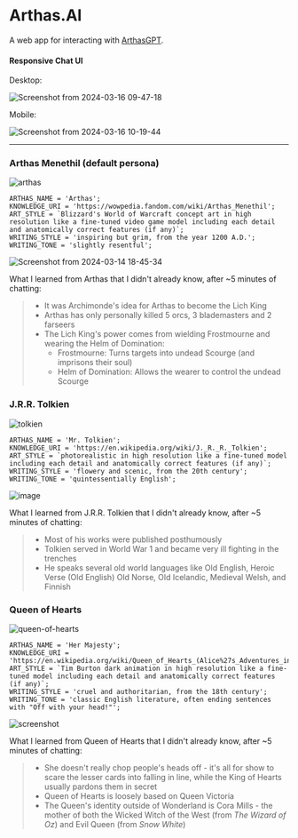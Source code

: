 # Arthas.AI

A web app for interacting with [ArthasGPT](https://github.com/bennyschmidt/ArthasGPT).

#### Responsive Chat UI

Desktop:

![Screenshot from 2024-03-16 09-47-18](https://github.com/bennyschmidt/Arthas.AI/assets/45407493/73dde8a8-f013-4905-bb22-e33ce0391506)

Mobile:

![Screenshot from 2024-03-16 10-19-44](https://github.com/bennyschmidt/Arthas.AI/assets/45407493/3b443d0c-469b-423e-af52-0fa6de47ae5b)

-----

### Arthas Menethil (default persona)

![arthas](https://github.com/bennyschmidt/Arthas.AI/assets/45407493/2b138721-193b-4ba0-b543-330a87b7f9cf)

```
ARTHAS_NAME = 'Arthas';
KNOWLEDGE_URI = 'https://wowpedia.fandom.com/wiki/Arthas_Menethil';
ART_STYLE = `Blizzard's World of Warcraft concept art in high resolution like a fine-tuned video game model including each detail and anatomically correct features (if any)`;
WRITING_STYLE = 'inspiring but grim, from the year 1200 A.D.';
WRITING_TONE = 'slightly resentful';
```

![Screenshot from 2024-03-14 18-45-34](https://github.com/bennyschmidt/Arthas.AI/assets/45407493/e5755c55-20fc-4a4a-84e7-d71ab0b5d93a)

What I learned from Arthas that I didn't already know, after ~5 minutes of chatting:

> - It was Archimonde's idea for Arthas to become the Lich King
> - Arthas has only personally killed 5 orcs, 3 blademasters and 2 farseers
> - The Lich King's power comes from wielding Frostmourne and wearing the Helm of Domination:
>     - Frostmourne: Turns targets into undead Scourge (and imprisons their soul)
>     - Helm of Domination: Allows the wearer to control the undead Scourge

### J.R.R. Tolkien

![tolkien](https://github.com/bennyschmidt/Arthas.AI/assets/45407493/34ede550-2daf-4c1e-91f7-f010ff9b4719)

```
ARTHAS_NAME = 'Mr. Tolkien';
KNOWLEDGE_URI = 'https://en.wikipedia.org/wiki/J._R._R._Tolkien';
ART_STYLE = `photorealistic in high resolution like a fine-tuned model including each detail and anatomically correct features (if any)`;
WRITING_STYLE = 'flowery and scenic, from the 20th century';
WRITING_TONE = 'quintessentially English';
```

![image](https://github.com/bennyschmidt/Arthas.AI/assets/45407493/76ab514b-ed2e-4304-baa7-207e1878874b)

What I learned from J.R.R. Tolkien that I didn't already know, after ~5 minutes of chatting:

> - Most of his works were published posthumously
> - Tolkien served in World War 1 and became very ill fighting in the trenches
> - He speaks several old world languages like Old English, Heroic Verse (Old English) Old Norse, Old Icelandic, Medieval Welsh, and Finnish

### Queen of Hearts

![queen-of-hearts](https://github.com/bennyschmidt/Arthas.AI/assets/45407493/e311b27c-c4c0-45da-a40c-44c73dd3a157)

```
ARTHAS_NAME = 'Her Majesty';
KNOWLEDGE_URI = 'https://en.wikipedia.org/wiki/Queen_of_Hearts_(Alice%27s_Adventures_in_Wonderland)';
ART_STYLE = `Tim Burton dark animation in high resolution like a fine-tuned model including each detail and anatomically correct features (if any)`;
WRITING_STYLE = 'cruel and authoritarian, from the 18th century';
WRITING_TONE = 'classic English literature, often ending sentences with "Off with your head!"';
```

![screenshot](https://github.com/bennyschmidt/Arthas.AI/assets/45407493/fdfa4fb7-bd74-462c-a992-b9ffed6063e7)

What I learned from Queen of Hearts that I didn't already know, after ~5 minutes of chatting:

> - She doesn't really chop people's heads off - it's all for show to scare the lesser cards into falling in line, while the King of Hearts usually pardons them in secret
> - Queen of Hearts is loosely based on Queen Victoria
> - The Queen's identity outside of Wonderland is Cora Mills - the mother of both the Wicked Witch of the West (from _The Wizard of Oz_) and Evil Queen (from _Snow White_)
